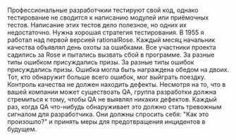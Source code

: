 Профессиональные разработчкии тестируют свой код, однако тестирование не сводится к написанию модулей или приёмочных тестов.
Написание этих тестов дело полезное, но одних их недостаточно. Нужна хорошая стратегия тестирования.
В 1955 я работал над первой версией rationalRose. Каждый месяц начальник качества объявлял день охоты за ошибками.
Все участники проекта садились за Rose и пытались вызвать сбой в программе. За разные типы ошибком присуждались призы.
За разные типы ошибок присуждались призы. Ошибка могла быть награждена обедом на двоих. Тот, кто обнаружит больше всего ошибок, мог выйграть поездку.
Контроль качества не должен находить дефекты. Несмотря на то, что в вашей компании может существоать QA, группа разработки должна стремиться к тому, чтобы QA не выявлял никаких дефектов.
Каждый раз, когда QA что-нибудь обнаруживает это должно стать тревожным сигналом для разработчика. Они должны спросить себя: "Как это произошло?" и принять меры для предотвращения инцидентов в будущем.  